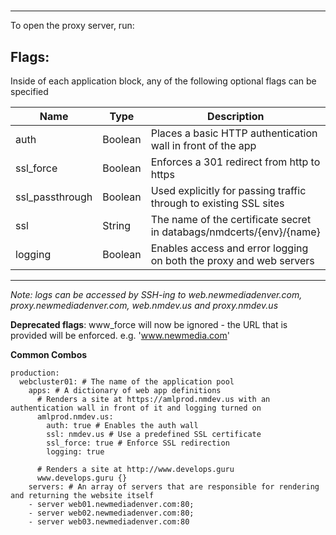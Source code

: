 #
---

To open the proxy server, run: 

## Flags:
Inside of each application block, any of the following optional flags can be specified

| Name | Type  | Description |
|------|-------|-------------|
| auth | Boolean | Places a basic HTTP authentication wall in front of the app |
| ssl_force | Boolean | Enforces a 301 redirect from http to https |
| ssl_passthrough | Boolean | Used explicitly for passing traffic through to existing SSL sites |
| ssl | String | The name of the certificate secret in databags/nmdcerts/{env}/{name} |
| logging | Boolean | Enables access and error logging on both the proxy and web servers |
--------------------------
_Note: logs can be accessed by SSH-ing to web.newmediadenver.com, proxy.newmediadenver.com, web.nmdev.us and proxy.nmdev.us_

**Deprecated flags**:
www_force will now be ignored - the URL that is provided will be enforced.
e.g. 'www.newmedia.com' 

**Common Combos**

```
production:
  webcluster01: # The name of the application pool
    apps: # A dictionary of web app definitions
      # Renders a site at https://amlprod.nmdev.us with an authentication wall in front of it and logging turned on
      amlprod.nmdev.us:
        auth: true # Enables the auth wall
        ssl: nmdev.us # Use a predefined SSL certificate
        ssl_force: true # Enforce SSL redirection
        logging: true
     
      # Renders a site at http://www.develops.guru
      www.develops.guru {}
    servers: # An array of servers that are responsible for rendering and returning the website itself
    - server web01.newmediadenver.com:80;
    - server web02.newmediadenver.com:80;
    - server web03.newmediadenver.com:80
```      
      
        
        
